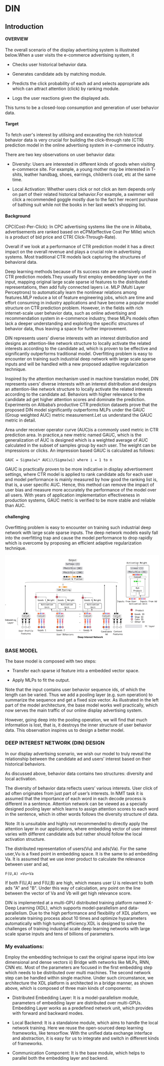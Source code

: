 # DIN
## Introduction
#### OVERVIEW
The overall scenario of the display advertising system is illustrated below.When a user visits the e-commerce advertising system, it

- Checks user historical behavior data.

- Generates candidate ads by matching module.

- Predicts the click probability of each ad and selects appropriate ads which can attract attention (click) by ranking module.

- Logs the user reactions given the displayed ads.

This turns to be a closed-loop consumption and generation of user behavior data.
#### Target
To fetch user's interest by utilising and excavating the rich historical behavior data is very crucial for building the click-through rate (CTR) prediction model in the online advertising system in e-commerce industry.

There are two key observations on user behavior data:

- Diversity: Users are interested in different kinds of goods when visiting e-commerce site. For example, a young mother may be interested in T-shits, leather handbag, shoes, earrings, children’s coat, etc at the same time.

- Local Activation: Whether users click or not click an item depends only on part of their related historical behavior.For example, a swimmer will click a recommended goggle mostly due to the fact her recent purchase of bathing suit while not the books in her last week’s shopping list.

#### Background 

CPC(Cost-Per-Click): In CPC advertising systems like the one in Alibaba, advertisements are ranked based on eCPM(effective Cost Per Mille) which is a product of bid price and CTR( Click-Through-Rate).

Overall if we look at a performance of CTR prediction model it has a direct impact on the overall revenue and plays a crucial role in advertising systems. Most traditional CTR models lack capturing the structures of behavioral data.

Deep learning methods because of its success rate are extensively used in CTR prediction models.They usually first employ embedding layer on the input, mapping original large scale sparse id features to the distributed representations, then add fully connected layers i.e. MLP (Multi Layer Perceptrons) to automatically learn the nonlinear relations among features.MLP reduce a lot of feature engineering jobs, which are time and effort consuming in industry applications and have become a popular model structure on CTR prediction problem. However, in the fields with rich internet-scale user behavior data, such as online advertising and recommendation system in e-commence industry, these MLPs models often lack a deeper understanding and exploiting the specific structures of behavior data, thus leaving a space for further improvement.

DIN represents users’ diverse interests with an interest distribution and designs an attention-like network structure to locally activate the related interests according to the candidate ad, which is proven to be effective and significantly outperforms traditional model. Overfitting problem is easy to encounter on training such industrial deep network with large scale sparse inputs and will be handled with a new proposed adaptive regularization technique.

Inspired by the attention mechanism used in machine translation model, DIN represents users’ diverse interests with an interest distribution and designs an attention-like network structure to locally activate the related interests according to the candidate ad. Behaviors with higher relevance to the candidate ad get higher attention scores and dominate the prediction. Experiments on Alibaba’s productive CTR prediction datasets prove that the proposed DIN model significantly outperforms MLPs under the GAUC (Group weighted AUC) metric measurement.Let us understand the GAUC metric in detail.

Area under receiver operator curve (AUC)is a commonly used metric in CTR prediction area. In practice,a new metric named GAUC, which is the generalization of AUC is designed which is a weighted average of AUC calculated in the subset of samples group by each user. The weight can be impressions or clicks. An impression based GAUC is calculated as follows:
~~~
GAUC = Sigma(wi* AUCi)/Sigma(wi) where i = 1 to n
~~~
GAUC is practically proven to be more indicative in display advertisement settings, where CTR model is applied to rank candidate ads for each user and model performance is mainly measured by how good the ranking list is, that is, a user specific AUC. Hence, this method can remove the impact of user bias and measure more accurately the performance of the model over all users. With years of application implementation effectiveness in production systems, GAUC metric is verified to be more stable and reliable than AUC.

#### challenging

Overfitting problem is easy to encounter on training such industrial deep network with large scale sparse inputs. The deep network models easily fall into the overfitting trap and cause the model performance to drop rapidly which is overcome by proposing an efficient adaptive regularization technique.

![](https://raw.githubusercontent.com/guanqin-123/kkb_notes/main/currency/currency_data/DIN.png)

### BASE MODEL
The base model is composed with two steps:

- Transfer each sparse id feature into a embedded vector space.

-  Apply MLPs to fit the output.

Note that the input contains user behavior sequence ids, of which the length can be varied. Thus we add a pooling layer (e.g. sum operation) to summarize the sequence and get a fixed size vector. As illustrated in the left part of the model architecture, the base model works well practically, which now serves the main traffic of our online display advertising system.

However, going deep into the pooling operation, we will find that much information is lost, that is, it destroys the inner structure of user behavior data. This observation inspires us to design a better model.


### DEEP INTEREST NETWORK (DIN) DESIGN
In our display advertising scenario, we wish our model to truly reveal the relationship between the candidate ad and users’ interest based on their historical behaviors.

As discussed above, behavior data contains two structures: diversity and local activation.

The diversity of behavior data reflects users’ various interests. User click of ad often originates from just part of user’s interests. In NMT task it is assumed that the importance of each word in each decode process is different in a sentence. Attention network can be viewed as a specially designed pooling layer which learns to assign attention scores to each word in the sentence, which in other words follows the diversity structure of data.

Note :It is unsuitable and highly not recommended to directly apply the attention layer in our applications, where embedding vector of user interest varies with different candidate ads but rather should follow the local activation structure.

The distributed representation of users(Vu) and ads(Va). For the same user,Vu is a fixed point in embedding space. It is the same to ad embedding Va. It is assumed that we use inner product to calculate the relevance between user and ad,
~~~
F(U,A) =Vu∙Va
~~~
If both F(U,A) and F(U,B) are high, which means user U is relevant to both ads "A" and "B". Under this way of calculation, any point on the line between the vector of Va and Vb will get high relevance score.


DIN is implemented at a multi-GPU distributed training platform named X-Deep Learning (XDL), which supports model-parallelism and data-parallelism. Due to the high performance and flexibility of XDL platform, we accelerate training process about 10 times and optimize hyparameters automatically with high tuning efficiency.XDL is designed to solve the challenges of training industrial scale deep learning networks with large scale sparse inputs and tens of billions of parameters. 

### My evaluations:
Employ the embedding technique to cast the original sparse input into low dimensional and dense vectors ii) Bridge with networks like MLPs, RNN, CNN etc. Most of the parameters are focused in the first embedding step which needs to be distributed over multi machines. The second network step can be handled within single machine. Under such circumstance, we architecture the XDL platform is architected in a bridge manner, as shown above, which is composed of three main kinds of components:

- Distributed Embedding Layer: It is a model-parallelism module, parameters of embedding layer are distributed over multi-GPUs. Embedding Layer works as a predefined network unit, which provides with forward and backward modes.

- Local Backend: It is a standalone module, which aims to handle the local network training. Here we reuse the open-sourced deep learning frameworks, like tensorflow. With the unified data exchange interface and abstraction, it is easy for us to integrate and switch in different kinds of frameworks.

- Communication Component: It is the base module, which helps to parallel both the embedding layer and backend.


